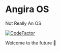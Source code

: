 # Angira OS
Not Really An OS

[![CodeFactor](https://www.codefactor.io/repository/github/abhishekangira/angiraos/badge)](https://www.codefactor.io/repository/github/abhishekangira/angiraos)

Welcome to the future 🌌
